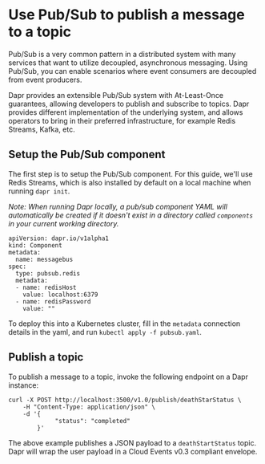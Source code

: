 # Use Pub/Sub to publish a message to a topic

Pub/Sub is a very common pattern in a distributed system with many services that want to utilize decoupled, asynchronous messaging.
Using Pub/Sub, you can enable scenarios where event consumers are decoupled from event producers.

Dapr provides an extensible Pub/Sub system with At-Least-Once guarantees, allowing developers to publish and subscribe to topics.
Dapr provides different implementation of the underlying system, and allows operators to bring in their preferred infrastructure, for example Redis Streams, Kafka, etc.

## Setup the Pub/Sub component

The first step is to setup the Pub/Sub component.
For this guide, we'll use Redis Streams, which is also installed by default on a local machine when running `dapr init`.

*Note: When running Dapr locally, a pub/sub component YAML will automatically be created if it doesn't exist in a directory called `components` in your current working directory.*

```
apiVersion: dapr.io/v1alpha1
kind: Component
metadata:
  name: messagebus
spec:
  type: pubsub.redis
  metadata:
  - name: redisHost
    value: localhost:6379
  - name: redisPassword
    value: ""
```

To deploy this into a Kubernetes cluster, fill in the `metadata` connection details in the yaml, and run `kubectl apply -f pubsub.yaml`.

## Publish a topic

To publish a message to a topic, invoke the following endpoint on a Dapr instance:

```
curl -X POST http://localhost:3500/v1.0/publish/deathStarStatus \
	-H "Content-Type: application/json" \
	-d '{
       	     "status": "completed"
      	}'
```

The above example publishes a JSON payload to a `deathStartStatus` topic.
Dapr will wrap the user payload in a Cloud Events v0.3 compliant envelope.
